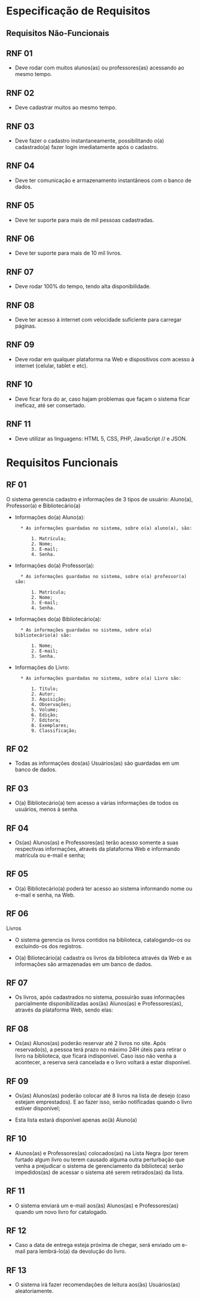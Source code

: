 # Especificação de Requisitos
## Requisitos Não-Funcionais

## RNF 01

-   Deve rodar com muitos alunos(as) ou professores(as) acessando ao mesmo tempo.

## RNF 02

-   Deve cadastrar muitos ao mesmo tempo.

## RNF 03

-   Deve fazer o cadastro instantaneamente, possibilitando o(a) cadastrado(a) fazer login imediatamente após o cadastro.

## RNF 04

-   Deve ter comunicação e armazenamento instantâneos com o banco de dados.

## RNF 05

-   Deve ter suporte para mais de mil pessoas cadastradas.

## RNF 06   

-   Deve ter suporte para mais de 10 mil livros.

## RNF 07

- Deve rodar 100% do tempo, tendo alta disponibilidade.

## RNF 08    

-   Deve ter acesso à internet com velocidade suficiente para carregar páginas.

## RNF 09    

-   Deve rodar em qualquer plataforma na Web e dispositivos com acesso à internet (celular, tablet e etc).

## RNF 10    

-   Deve ficar fora do ar, caso hajam problemas que façam o sistema ficar ineficaz, até ser consertado.

## RNF 11    

-   Deve utilizar as linguagens: HTML 5, CSS, PHP, JavaScript // e JSON.


# Requisitos Funcionais

## RF 01

O sistema gerencia cadastro e informações de 3 tipos de usuário: Aluno(a), Professor(a) e Bibliotecário(a)

+ Informações do(a) Aluno(a):

		* As informações guardadas no sistema, sobre o(a) aluno(a), são:

			1. Matrícula;
			2. Nome;     
			3. E-mail;
			4. Senha.

+ Informações do(a) Professor(a):

		* As informações guardadas no sistema, sobre o(a) professor(a) são:

			1. Matrícula;
			2. Nome;
			3. E-mail;
			4. Senha.

+ Informações do(a) Bibliotecário(a):

		* As informações guardadas no sistema, sobre o(a) bibliotecário(a) são:

			1. Nome;
			2. E-mail;
			3. Senha.

+ Informações do Livro:

		* As informações guardadas no sistema, sobre o(a) Livro são:

			1. Título;
			2. Autor;
			3. Aquisição;
			4. Observações;
			5. Volume;
			6. Edição;
			7. Editora;
			8. Exemplares;
			9. Classificação;

## RF 02

- Todas as informações dos(as) Usuários(as) são guardadas em um banco de dados.

## RF 03

- O(a) Bibliotecário(a) tem acesso a várias informações de todos os usuários, menos à senha.

## RF 04

- Os(as) Alunos(as) e Professores(as) terão acesso somente a suas respectivas informações, através da plataforma Web e informando matrícula ou e-mail e senha;

## RF 05

- O(a) Bibliotecário(a) poderá ter acesso ao sistema informando nome ou e-mail e senha, na Web.

## RF 06

Livros

- O sistema gerencia os livros contidos na biblioteca, catalogando-os ou excluindo-os dos registros.

+ O(a) Biliotecário(a) cadastra os livros da biblioteca através da Web e as informações são armazenadas em um banco de dados.

## RF 07

- Os livros, após cadastrados no sistema, possuirão suas informações parcialmente disponibilizadas aos(às) Alunos(as) e Professores(as), através da plataforma Web, sendo elas:

## RF 08

- Os(as) Alunos(as) poderão reservar até 2 livros no site. Após reservado(s), a pessoa terá prazo no máximo 24H úteis para retirar o livro na biblioteca, que ficará indisponível. Caso isso não venha a acontecer, a reserva será cancelada e o livro voltará a estar disponível.

## RF 09

- Os(as) Alunos(as) poderão colocar até 8 livros na lista de desejo (caso estejam emprestados). E ao fazer isso, serão notificadas quando o livro estiver disponível;

* Esta lista estará disponível apenas ao(à) Aluno(a)

## RF 10

- Alunos(as) e Professores(as) colocados(as) na Lista Negra (por terem furtado algum livro ou terem causado alguma outra perturbação que venha a prejudicar o sistema de gerenciamento da biblioteca) serão impedidos(as) de acessar o sistema até serem retirados(as) da lista.

## RF 11

- O sistema enviará um e-mail aos(às) Alunos(as) e Professores(as) quando um novo livro for catalogado.

## RF 12

- Caso a data de entrega esteja próxima de chegar, será enviado um e-mail para lembrá-lo(a) da devolução do livro.

## RF 13

- O sistema irá fazer recomendações de leitura aos(às) Usuários(as) aleatoriamente.
